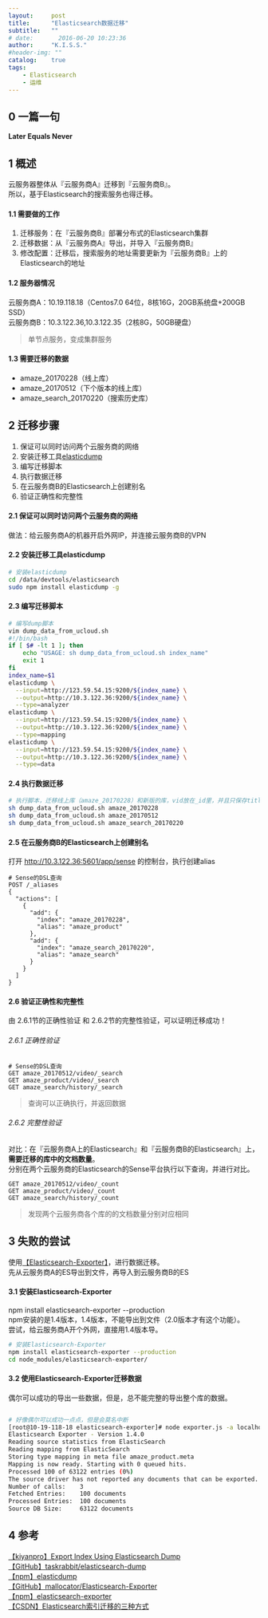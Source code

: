 ```yaml
---
layout:     post
title:      "Elasticsearch数据迁移"
subtitle:   ""
# date:       2016-06-20 10:23:36
author:     "K.I.S.S."
#header-img: ""
catalog:    true
tags:
    - Elasticsearch
    - 运维
---
```


## 0 一篇一句

**Later Equals Never**    

## 1 概述

云服务器整体从『云服务商A』迁移到『云服务商B』。    
所以，基于Elasticsearch的搜索服务也得迁移。

#### 1.1 需要做的工作

1. 迁移服务：在『云服务商B』部署分布式的Elasticsearch集群
2. 迁移数据：从『云服务商A』导出，并导入『云服务商B』
3. 修改配置：迁移后，搜索服务的地址需要更新为『云服务商B』上的Elasticsearch的地址

#### 1.2 服务器情况

云服务商A：10.19.118.18（Centos7.0 64位，8核16G，20GB系统盘+200GB SSD）    
云服务商B：10.3.122.36,10.3.122.35（2核8G，50GB硬盘）

> 单节点服务，变成集群服务

#### 1.3 需要迁移的数据

- amaze_20170228（线上库）
- amaze_20170512（下个版本的线上库）
- amaze_search_20170220（搜索历史库）

## 2 迁移步骤

1. 保证可以同时访问两个云服务商的网络
2. 安装迁移工具[elasticdump](https://www.npmjs.com/package/elasticdump)
3. 编写迁移脚本
4. 执行数据迁移
5. 在云服务商B的Elasticsearch上创建别名
6. 验证正确性和完整性

#### 2.1 保证可以同时访问两个云服务商的网络

做法：给云服务商A的机器开启外网IP，并连接云服务商B的VPN

#### 2.2 安装迁移工具elasticdump

```bash
# 安装elasticdump
cd /data/devtools/elasticsearch
sudo npm install elasticdump -g
```

#### 2.3 编写迁移脚本

```bash
# 编写dump脚本
vim dump_data_from_ucloud.sh
#!/bin/bash
if [ $# -lt 1 ]; then
    echo "USAGE: sh dump_data_from_ucloud.sh index_name"
    exit 1
fi
index_name=$1
elasticdump \
  --input=http://123.59.54.15:9200/${index_name} \
  --output=http://10.3.122.36:9200/${index_name} \
  --type=analyzer
elasticdump \
  --input=http://123.59.54.15:9200/${index_name} \
  --output=http://10.3.122.36:9200/${index_name} \
  --type=mapping
elasticdump \
  --input=http://123.59.54.15:9200/${index_name} \
  --output=http://10.3.122.36:9200/${index_name} \
  --type=data
```

#### 2.4 执行数据迁移

```bash
# 执行脚本，迁移线上库（amaze_20170228）和新版的库，vid放在_id里，并且只保存title, tags, desp, depracated_word（amaze_20170512）
sh dump_data_from_ucloud.sh amaze_20170228
sh dump_data_from_ucloud.sh amaze_20170512
sh dump_data_from_ucloud.sh amaze_search_20170220
```

#### 2.5 在云服务商B的Elasticsearch上创建别名

打开 http://10.3.122.36:5601/app/sense 的控制台，执行创建alias

```
# Sense的DSL查询
POST /_aliases
{
  "actions": [
    {
      "add": {
        "index": "amaze_20170228",
        "alias": "amaze_product"
      },
      "add": {
        "index": "amaze_search_20170220",
        "alias": "amaze_search"
      }
    }
  ]
}
```

#### 2.6 验证正确性和完整性

由 2.6.1节的正确性验证 和 2.6.2节的完整性验证，可以证明迁移成功！

###### 2.6.1 正确性验证

```
# Sense的DSL查询
GET amaze_20170512/video/_search
GET amaze_product/video/_search
GET amaze_search/history/_search
```

> 查询可以正确执行，并返回数据

###### 2.6.2 完整性验证

对比：在『云服务商A上的Elasticsearch』和『云服务商B的Elasticsearch』上，**需要迁移的库中的文档数量**。    
分别在两个云服务商的Elasticsearch的Sense平台执行以下查询，并进行对比。

```
GET amaze_20170512/video/_count
GET amaze_product/video/_count
GET amaze_search/history/_count
```

> 发现两个云服务商各个库的的文档数量分别对应相同

## 3 失败的尝试

使用[【Elasticsearch-Exporter】](https://github.com/mallocator/Elasticsearch-Exporter)，进行数据迁移。    
先从云服务商A的ES导出到文件，再导入到云服务商B的ES

#### 3.1 安装Elasticsearch-Exporter

npm install elasticsearch-exporter --production    
npm安装的是1.4版本，1.4版本，不能导出到文件（2.0版本才有这个功能）。    
尝试，给云服务商A开个外网，直接用1.4版本导。   

```bash
# 安装Elasticsearch-Exporter
npm install elasticsearch-exporter --production
cd node_modules/elasticsearch-exporter/
```

#### 3.2 使用Elasticsearch-Exporter迁移数据

偶尔可以成功的导出一些数据，但是，总不能完整的导出整个库的数据。

```bash

# 好像偶尔可以成功一点点，但是会莫名中断
[root@10-19-118-18 elasticsearch-exporter]# node exporter.js -a localhost -i amaze_product -t video -g amaze_product
Elasticsearch Exporter - Version 1.4.0
Reading source statistics from ElasticSearch
Reading mapping from ElasticSearch
Storing type mapping in meta file amaze_product.meta
Mapping is now ready. Starting with 0 queued hits.
Processed 100 of 63122 entries (0%)
The source driver has not reported any documents that can be exported. Not exporting.
Number of calls:    3
Fetched Entries:    100 documents
Processed Entries:  100 documents
Source DB Size:     63122 documents
```

## 4 参考

[【kiyanpro】Export Index Using Elasticsearch Dump](http://blog.kiyanpro.com/2016/03/11/elasticsearch/Export-Index-Using-Elasticsearch-Dump/)    
[【GitHub】taskrabbit/elasticsearch-dump](https://github.com/taskrabbit/elasticsearch-dump)    
[【npm】elasticdump](https://www.npmjs.com/package/elasticdump)    
[【GitHub】mallocator/Elasticsearch-Exporter](https://github.com/mallocator/Elasticsearch-Exporter)    
[【npm】elasticsearch-exporter](https://www.npmjs.com/package/elasticsearch-exporter)    
[【CSDN】Elasticsearch索引迁移的三种方式](http://blog.csdn.net/laoyang360/article/details/65449407)    
